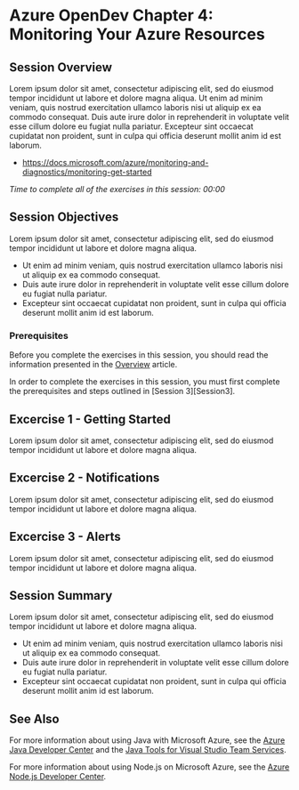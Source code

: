 # Azure OpenDev Chapter 4: Monitoring Your Azure Resources

## Session Overview

Lorem ipsum dolor sit amet, consectetur adipiscing elit, sed do eiusmod tempor incididunt ut labore et dolore magna aliqua. Ut enim ad minim veniam, quis nostrud exercitation ullamco laboris nisi ut aliquip ex ea commodo consequat. Duis aute irure dolor in reprehenderit in voluptate velit esse cillum dolore eu fugiat nulla pariatur. Excepteur sint occaecat cupidatat non proident, sunt in culpa qui officia deserunt mollit anim id est laborum.

* https://docs.microsoft.com/azure/monitoring-and-diagnostics/monitoring-get-started

*Time to complete all of the exercises in this session: 00:00*

## Session Objectives

Lorem ipsum dolor sit amet, consectetur adipiscing elit, sed do eiusmod tempor incididunt ut labore et dolore magna aliqua.

* Ut enim ad minim veniam, quis nostrud exercitation ullamco laboris nisi ut aliquip ex ea commodo consequat.
* Duis aute irure dolor in reprehenderit in voluptate velit esse cillum dolore eu fugiat nulla pariatur.
* Excepteur sint occaecat cupidatat non proident, sunt in culpa qui officia deserunt mollit anim id est laborum.

### Prerequisites

Before you complete the exercises in this session, you should read the information presented in the [Overview] article.

In order to complete the exercises in this session, you must first complete the prerequisites and steps outlined in [Session 3][Session3].

## Excercise 1 - Getting Started

Lorem ipsum dolor sit amet, consectetur adipiscing elit, sed do eiusmod tempor incididunt ut labore et dolore magna aliqua.

## Excercise 2 - Notifications

Lorem ipsum dolor sit amet, consectetur adipiscing elit, sed do eiusmod tempor incididunt ut labore et dolore magna aliqua.

## Excercise 3 - Alerts

Lorem ipsum dolor sit amet, consectetur adipiscing elit, sed do eiusmod tempor incididunt ut labore et dolore magna aliqua.

## Session Summary

Lorem ipsum dolor sit amet, consectetur adipiscing elit, sed do eiusmod tempor incididunt ut labore et dolore magna aliqua.

* Ut enim ad minim veniam, quis nostrud exercitation ullamco laboris nisi ut aliquip ex ea commodo consequat.
* Duis aute irure dolor in reprehenderit in voluptate velit esse cillum dolore eu fugiat nulla pariatur.
* Excepteur sint occaecat cupidatat non proident, sunt in culpa qui officia deserunt mollit anim id est laborum.

## See Also

For more information about using Java with Microsoft Azure, see the [Azure Java Developer Center] and the [Java Tools for Visual Studio Team Services].

For more information about using Node.js on Microsoft Azure, see the [Azure Node.js Developer Center].

<!-- URL List -->

[Azure Java Developer Center]: https://azure.microsoft.com/develop/java/
[Java Tools for Visual Studio Team Services]: https://java.visualstudio.com/
[Azure Node.js Developer Center]: https://azure.microsoft.com/develop/nodejs/

[Overview]: ./README.md
[Chapter1Java]: ./chapter-1b-deploying-a-java-app-on-azure.md
[Chapter1Node]: ./chapter-1a-deploying-a-node.js-app-on-azure.md
[Chapter2Java]: ./chapter-2b-leveraging-managed-mongodb-and-redis-services-for-your-java-app.md
[Chapter2Node]: ./chapter-2a-leveraging-managed-mongodb-and-redis-services-for-your-node.js-app.md
[Chapter3]: ./chapter-3-transforming-from-a-single-vm-to-a-highly-scalable-geo-distributed-app.md
[Chapter4]: ./chapter-4-monitoring-your-azure-resources.md
[Chapter5]: ./chapter-5-automating-deployment-of-azure-resources-using-azure-resource-manager.md
[Chapter6]: ./chapter-6-managing-your-azure-resources-using-azure-cli.md
[Chapter7]: ./chapter-7-introduction-to-azure-container-service.md

<!-- IMG List -->
